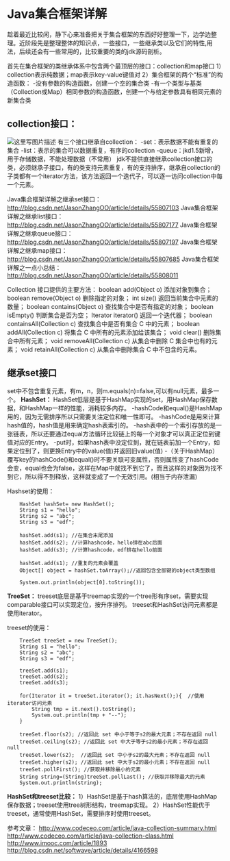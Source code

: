  Java集合框架详解
=================================
趁着最近比较闲，静下心来准备把关于集合框架的东西好好整理一下，边学边整理。近阶段先是整理整体的知识点，一些接口，一些继承类以及它们的特性,用法，后续还会有一些常用的，比较重要的类的jdk源码剖析。

首先在集合框架的类继承体系中包含两个最顶层的接口：collection和map接口
1）collection表示纯数据；map表示key-value键值对
2）集合框架的两个“标准”的构造函数：
-没有参数的构造函数，创建一个空的集合类
-有一个类型与基类（Collection或Map）相同参数的构造函数，创建一个与给定参数具有相同元素的新集合类
 
**collection接口：**
-----------------
![这里写图片描述](http://img.blog.csdn.net/20170219193422565?watermark/2/text/aHR0cDovL2Jsb2cuY3Nkbi5uZXQvSmFzb25aaGFuZ09P/font/5a6L5L2T/fontsize/400/fill/I0JBQkFCMA==/dissolve/70/gravity/SouthEast)
有三个接口继承自collection：
-set：表示数据不能有重复的集合
-list：表示的集合可以数据重复，有序的collection
-queue：jkd1.5新增，用于存储数据，不能处理数据（不常用）
jdk不提供直接继承collection接口的类，必须继承子接口，有的类支持元素重复，有的支持排序，继承自collection的子类都有一个iterator方法，该方法返回一个迭代子，可以逐一访问collection中每一个元素。

Java集合框架详解之继承set接口：http://blog.csdn.net/JasonZhangOO/article/details/55807103
Java集合框架详解之继承list接口：http://blog.csdn.net/JasonZhangOO/article/details/55807177
Java集合框架详解之继承queue接口：http://blog.csdn.net/JasonZhangOO/article/details/55807197
Java集合框架详解之继承map接口：http://blog.csdn.net/JasonZhangOO/article/details/55807685
Java集合框架详解之一点小总结：http://blog.csdn.net/JasonZhangOO/article/details/55808011

Collection 接口提供的主要方法：
boolean add(Object o) 添加对象到集合；
boolean remove(Object o) 删除指定的对象；
int size() 返回当前集合中元素的数量；
boolean contains(Object o) 查找集合中是否有指定的对象；
boolean isEmpty() 判断集合是否为空；
Iterator iterator() 返回一个迭代器；
boolean containsAll(Collection c) 查找集合中是否有集合 C 中的元素；
boolean addAll(Collection c) 将集合 C 中所有的元素添加给该集合；
void clear() 删除集合中所有元素；
void removeAll(Collection c) 从集合中删除 C 集合中也有的元素；
void retainAll(Collection c) 从集合中删除集合 C 中不包含的元素。


继承set接口
-------
set中不包含重复元素，有m，n，则m.equals(n)=false,可以有null元素，最多一个。
**HashSet：**
HashSet低层是基于HashMap实现的set，用HashMap保存数据，和HashMap一样的性能，消耗较多内存。
-hashCode和equal()是HashMap用的，因为无需排序所以只需要关注定位和唯一性即可。
-hashCode是用来计算hash值的，hash值是用来确定hash表索引的。
-hash表中的一个索引存放的是一张链表，所以还要通过equal方法循环比较链上的每一个对象才可以真正定位到键值对应的Entry。
-put时，如果hash表中没定位到，就在链表前加一个Entry，如果定位到了，则更换Entry中的value(值)并返回旧value(值)
-（关于HashMap）覆写key的hashCode()和equal()时不要关联可变属性，否则属性变了hashCode会变，equal也会为false，这样在Map中就找不到它了，而且这样的对象因为找不到它，所以得不到释放，这样就变成了一个无效引用。(相当于内存泄漏)

Hashset的使用：

        HashSet hashSet= new HashSet();
		String s1 = "hello";
		String s2 = "abc";
		String s3 = "edf";
		
		hashSet.add(s1); //在集合末尾添加
		hashSet.add(s2); //计算hashcode，hello排在abc后面
		hashSet.add(s3); //计算hashcode，edf排在hello前面
		 
		hashSet.add(s1); //重复的元素会覆盖		
		Object[] object = hashSet.toArray();//返回包含全部键的object类型数组
			
		System.out.println(object[0].toString());
 
**TreeSet：** 
treeset底层是基于treemap实现的一个tree形有序set，需要实现comparable接口可以实现定位，按升序排列。
treeset和HashSet访问元素都是使用iterator。

treeset的使用：

        TreeSet treeSet = new TreeSet();
		String s1 = "hello";
		String s2 = "abc";
		String s3 = "edf";
		
		treeSet.add(s1);
		treeSet.add(s2);
		treeSet.add(s3);
		
		for(Iterator it = treeSet.iterator(); it.hasNext();){  //使用iterator访问元素
			String tmp = it.next().toString();
			System.out.println(tmp + "--");
		}
		
		treeSet.floor(s2); //返回此 set 中小于等于s2的最大元素；不存在返回 null		
		treeSet.ceiling(s2); //返回此 set 中大于等于s2的最小元素；不存在返回 null
		treeSet.lower(s2);  //返回此 set 中小于s2的最大元素；不存在返回 null
		treeSet.higher(s2); //返回此 set 中大于s2的最小元素；不存在返回 null
		treeSet.pollFirst(); //获取并移除最小的元素
		String string=(String)treeSet.pollLast(); //获取并移除最大的元素
		System.out.println(string);

**HashSet和treeset比较：**
1）HashSet是基于hash算法的，底层使用HashMap保存数据；treeset使用tree树形结构，treemap实现。
2）HashSet性能优于treeset，通常使用HashSet，需要排序时使用treeset。

参考文章：
http://www.codeceo.com/article/java-collection-summary.html
http://www.codeceo.com/article/java-collection-class.html
http://www.imooc.com/article/1893
http://blog.csdn.net/softwave/article/details/4166598